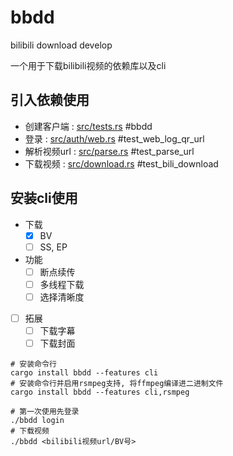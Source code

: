 bbdd
====

bilibili download develop

一个用于下载bilibili视频的依赖库以及cli

## 引入依赖使用

- 创建客户端 : [src/tests.rs](src/tests.rs)  #bbdd
- 登录 : [src/auth/web.rs](src/auth/web.rs)  #test_web_log_qr_url
- 解析视频url : [src/parse.rs](ssrc/parse.rs)  #test_parse_url
- 下载视频 : [src/download.rs](src/download.rs)  #test_bili_download

## 安装cli使用

- 下载
  - [x] BV
  - [ ] SS, EP
- 功能
  - [ ] 断点续传
  - [ ] 多线程下载
  - [ ] 选择清晰度
- [ ] 拓展
  - [ ] 下载字幕
  - [ ] 下载封面

```
# 安装命令行
cargo install bbdd --features cli
# 安装命令行并启用rsmpeg支持, 将ffmpeg编译进二进制文件
cargo install bbdd --features cli,rsmpeg
```

```shell
# 第一次使用先登录
./bbdd login
# 下载视频
./bbdd <bilibili视频url/BV号>
```

